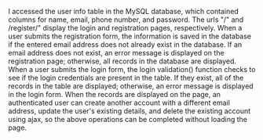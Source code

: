 I accessed the user info table in the MySQL database, which contained columns for name, email, phone number, and password. The urls "/" and /register/" 
display the login and registration pages, respectively. When a user submits the registration form, the information is saved in the database if the entered 
email address does not already exist in the database. If an email address does not exist, an error message is displayed on the registration page; otherwise,
all records in the database are displayed. When a user submits the login form, the login validation() function checks to see if the login credentials are 
present in the table. If they exist, all of the records in the table are displayed; otherwise, an error message is displayed in the login form. When the records are 
displayed on the page, an authenticated user can create another account with a different email address, update the user's existing details, and delete the existing 
account using ajax, so the above operations can be completed without loading the page.
